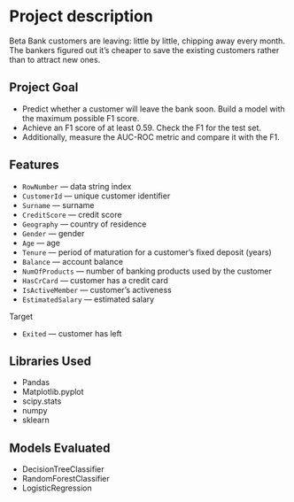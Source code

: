 # Project description
Beta Bank customers are leaving: little by little, chipping away every month. The bankers figured out it’s cheaper to save the existing customers rather than to attract new ones.

## Project Goal
* Predict whether a customer will leave the bank soon. Build a model with the maximum possible F1 score.
* Achieve an F1 score of at least 0.59. Check the F1 for the test set.
* Additionally, measure the AUC-ROC metric and compare it with the F1.

## Features
* `RowNumber` — data string index
* `CustomerId` — unique customer identifier
* `Surname` — surname
* `CreditScore` — credit score
* `Geography` — country of residence
* `Gender` — gender
* `Age` — age
* `Tenure` — period of maturation for a customer’s fixed deposit (years)
* `Balance` — account balance
* `NumOfProducts` — number of banking products used by the customer
* `HasCrCard` — customer has a credit card
* `IsActiveMember` — customer’s activeness
* `EstimatedSalary` — estimated salary

Target
* `Exited` — сustomer has left

## Libraries Used
* Pandas
* Matplotlib.pyplot
* scipy.stats
* numpy
* sklearn

## Models Evaluated
* DecisionTreeClassifier
* RandomForestClassifier
* LogisticRegression
